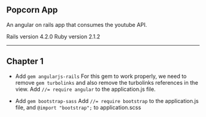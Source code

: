 ## Popcorn App

An angular on rails app that consumes the youtube API.

Rails version 4.2.0
Ruby version 2.1.2


-------------------

## Chapter 1
* Add `gem angularjs-rails` 
For this gem to work properly, we need to remove `gem turbolinks` and also remove the turbolinks references in the view. Add `//= require angular` to the application.js file.

* Add `gem bootstrap-sass`
Add `//= require bootstrap` to the application.js file, and `@import "bootstrap";` to application.scss

